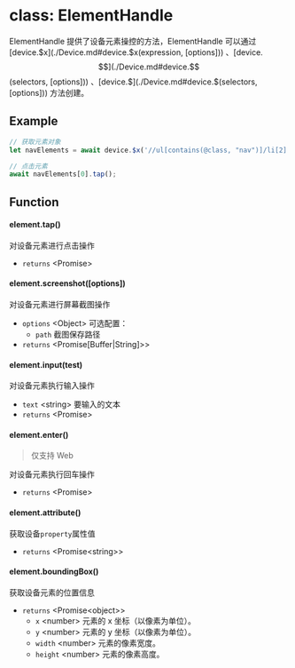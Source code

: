 # class: ElementHandle

ElementHandle 提供了设备元素操控的方法，ElementHandle 可以通过 [device.$x](./Device.md#device.$x(expression, [options])) 、[device.$$](./Device.md#device.$$(selectors, [options])) 、[device.$](./Device.md#device.$(selectors, [options])) 方法创建。

## Example

```javascript
// 获取元素对象
let navElements = await device.$x('//ul[contains(@class, "nav")]/li[2]');

// 点击元素
await navElements[0].tap();
```

## Function

#### element.tap()

对设备元素进行点击操作

- `returns` <Promise\>

#### element.screenshot([options])

对设备元素进行屏幕截图操作

- `options` <Object\> 可选配置：
  - `path` <string/> 截图保存路径
- `returns` <Promise[Buffer|String]>\>

#### element.input(test)

对设备元素执行输入操作

- `text` <string\> 要输入的文本
- `returns` <Promise\>

#### element.enter()

> 仅支持 Web

对设备元素执行回车操作

- `returns` <Promise\>

#### element.attribute()

获取设备`property`属性值

- `returns` <Promise<string\>\>

#### element.boundingBox()

获取设备元素的位置信息

- `returns` <Promise<object\>\>
  - `x` <number\> 元素的 x 坐标（以像素为单位）。
  - `y` <number\> 元素的 y 坐标（以像素为单位）。
  - `width` <number\> 元素的像素宽度。
  - `height` <number\> 元素的像素高度。
